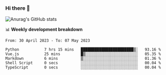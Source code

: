 ### Hi there 👋
![Anurag's GitHub stats](https://github-readme-stats.vercel.app/api?username=jami1024&show_icons=true&theme=radical)

📊 **Weekly development breakdown**
<!--START_SECTION:waka-->

```text
From: 30 April 2023 - To: 07 May 2023

Python           7 hrs 15 mins   ███████████████████████▒░   93.16 %
Vue.js           25 mins         █▒░░░░░░░░░░░░░░░░░░░░░░░   05.35 %
Markdown         6 mins          ▒░░░░░░░░░░░░░░░░░░░░░░░░   01.36 %
Shell Script     0 secs          ░░░░░░░░░░░░░░░░░░░░░░░░░   00.04 %
TypeScript       0 secs          ░░░░░░░░░░░░░░░░░░░░░░░░░   00.04 %
```

<!--END_SECTION:waka-->
<!--
**jami1024/jami1024** is a ✨ _special_ ✨ repository because its `README.md` (this file) appears on your GitHub profile.

Here are some ideas to get you started:

- 🔭 I’m currently working on ...
- 🌱 I’m currently learning ...
- 👯 I’m looking to collaborate on ...
- 🤔 I’m looking for help with ...
- 💬 Ask me about ...
- 📫 How to reach me: ...
- 😄 Pronouns: ...
- ⚡ Fun fact: ...
-->
